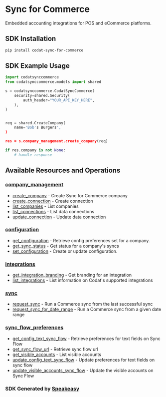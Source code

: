 # Sync for Commerce

Embedded accounting integrations for POS and eCommerce platforms.

<!-- Start SDK Installation -->
## SDK Installation

```bash
pip install codat-sync-for-commerce
```
<!-- End SDK Installation -->

## SDK Example Usage
<!-- Start SDK Example Usage -->
```python
import codatsynccommerce
from codatsynccommerce.models import shared

s = codatsynccommerce.CodatSyncCommerce(
    security=shared.Security(
        auth_header="YOUR_API_KEY_HERE",
    ),
)


req = shared.CreateCompany(
    name='Bob's Burgers',
)

res = s.company_management.create_company(req)

if res.company is not None:
    # handle response
```
<!-- End SDK Example Usage -->

<!-- Start SDK Available Operations -->
## Available Resources and Operations


### [company_management](docs/companymanagement/README.md)

* [create_company](docs/companymanagement/README.md#create_company) - Create Sync for Commerce company
* [create_connection](docs/companymanagement/README.md#create_connection) - Create connection
* [list_companies](docs/companymanagement/README.md#list_companies) - List companies
* [list_connections](docs/companymanagement/README.md#list_connections) - List data connections
* [update_connection](docs/companymanagement/README.md#update_connection) - Update data connection

### [configuration](docs/configuration/README.md)

* [get_configuration](docs/configuration/README.md#get_configuration) - Retrieve config preferences set for a company.
* [get_sync_status](docs/configuration/README.md#get_sync_status) - Get status for a company's syncs
* [set_configuration](docs/configuration/README.md#set_configuration) - Create or update configuration.

### [integrations](docs/integrations/README.md)

* [get_integration_branding](docs/integrations/README.md#get_integration_branding) - Get branding for an integration
* [list_integrations](docs/integrations/README.md#list_integrations) - List information on Codat's supported integrations

### [sync](docs/sync/README.md)

* [request_sync](docs/sync/README.md#request_sync) - Run a Commerce sync from the last successful sync
* [request_sync_for_date_range](docs/sync/README.md#request_sync_for_date_range) - Run a Commerce sync from a given date range

### [sync_flow_preferences](docs/syncflowpreferences/README.md)

* [get_config_text_sync_flow](docs/syncflowpreferences/README.md#get_config_text_sync_flow) - Retrieve preferences for text fields on Sync Flow
* [get_sync_flow_url](docs/syncflowpreferences/README.md#get_sync_flow_url) - Retrieve sync flow url
* [get_visible_accounts](docs/syncflowpreferences/README.md#get_visible_accounts) - List visible accounts
* [update_config_text_sync_flow](docs/syncflowpreferences/README.md#update_config_text_sync_flow) - Update preferences for text fields on sync flow
* [update_visible_accounts_sync_flow](docs/syncflowpreferences/README.md#update_visible_accounts_sync_flow) - Update the visible accounts on Sync Flow
<!-- End SDK Available Operations -->

### SDK Generated by [Speakeasy](https://docs.speakeasyapi.dev/docs/using-speakeasy/client-sdks)
